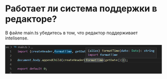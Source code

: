 # Работает ли система поддержки в редакторе?

В файле main.ts убедитесь в том, что редактор поддерживает intelisense.

![Подсказки](../assets/language-services-work.PNG)
